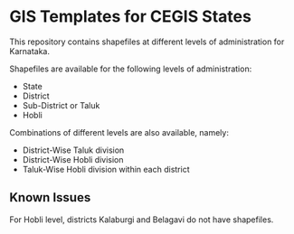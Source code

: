 # GIS Templates for CEGIS States
This repository contains shapefiles at different levels of administration for Karnataka. 

Shapefiles are available for the following levels of administration:  
- State  
- District  
- Sub-District or Taluk  
- Hobli  

Combinations of different levels are also available, namely:  
- District-Wise Taluk division
- District-Wise Hobli division
- Taluk-Wise Hobli division within each district

## Known Issues
For Hobli level, districts Kalaburgi and Belagavi do not have shapefiles.
